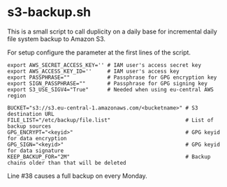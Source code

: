 # s3-backup.sh #

This is a small script to call duplicity on a daily base for incremental daily file system backup to Amazon S3.

For setup configure the parameter at the first lines of the script.

	export AWS_SECRET_ACCESS_KEY='' # IAM user's access secret key
	export AWS_ACCESS_KEY_ID=''     # IAM user's access key
	export PASSPHRASE=""            # Passphrase for GPG encryption key
	export SIGN_PASSPHRASE=""       # Passphrase for GPG signing key
	export S3_USE_SIGV4="True"      # Needed when using eu-central AWS region

	BUCKET="s3://s3.eu-central-1.amazonaws.com/<bucketname>" # S3 destination URL
	FILE_LIST="/etc/backup/file.list"                        # List of backup sources
	GPG_ENCRYPT="<keyid>"                                    # GPG keyid for data encryption
	GPG_SIGN="<keyid>"                                       # GPG keyid for data signature
	KEEP_BACKUP_FOR="2M"                                     # Backup chains older than that will be deleted

Line #38 causes a full backup on every Monday.